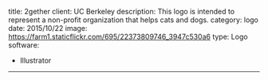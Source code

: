 title: 2gether
client: UC Berkeley
description: This logo is intended to represent a non-profit organization that helps cats and dogs.
category: logo
date: 2015/10/22
image: https://farm1.staticflickr.com/695/22373809746_3947c530a6
type: Logo
software:
- Illustrator
---